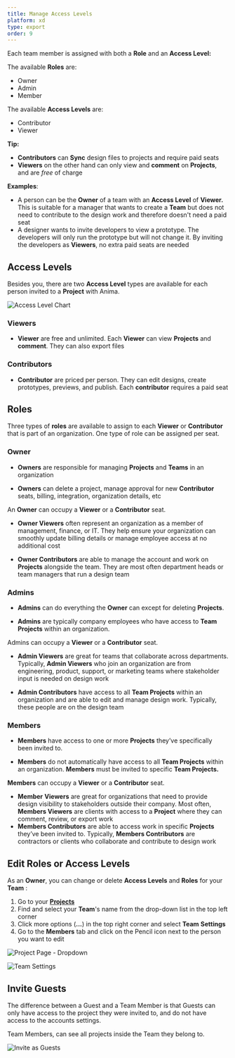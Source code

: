 ```yaml
---
title: Manage Access Levels
platform: xd
type: export
order: 9
---
```


Each team member is assigned with both a **Role** and an **Access Level:**  

The available **Roles** are:
-   Owner
-   Admin
-   Member

The available **Access Levels** are:

-   Contributor
-   Viewer

**Tip:**

-   **Contributors** can **Sync** design files to projects and require paid seats
-   **Viewers** on the other hand can only view and **comment** on **Projects**, and are _free_ of charge

**Examples**:

-   A person can be the **Owner** of a team with an **Access Level** of **Viewer.** This is suitable for a manager that wants to create a **Team** but does not need to contribute to the design work and therefore doesn't need a paid seat
-   A designer wants to invite developers to view a prototype. The developers will only run the prototype but will not change it. By inviting the developers as **Viewers**, no extra paid seats are needed


## Access Levels

Besides you, there are two **Access Level** types are available for each person invited to a **Project** with Anima.

![Access Level Chart](http://f.cl.ly/items/0i3O0L1X0e433d0k1p2c/Access%20Levels%20Chart2x.png)

### Viewers

-   **Viewer** are free and unlimited. Each **Viewer** can view **Projects** and **comment**. They can also export files

### Contributors

-   **Contributor** are priced per person. They can edit designs, create prototypes, previews, and publish. Each **contributor** requires a paid seat


## Roles

Three types of **roles** are available to assign to each **Viewer** or **Contributor** that is part of an organization. One type of role can be assigned per seat.

### Owner

-   **Owners** are responsible for managing **Projects** and **Teams** in an organization

-   **Owners** can delete a project, manage approval for new **Contributor** seats, billing, integration, organization details, etc

An **Owner** can occupy a **Viewer** or a **Contributor** seat.

-   **Owner Viewers** often represent an organization as a member of management, finance, or IT. They help ensure your organization can smoothly update billing details or manage employee access at no additional cost

-   **Owner Contributors** are able to manage the account and work on **Projects** alongside the team. They are most often department heads or team managers that run a design team

### Admins

-   **Admins** can do everything the **Owner** can except for deleting **Projects**.

-   **Admins** are typically company employees who have access to **Team Projects** within an organization.

Admins can occupy a **Viewer** or a **Contributor** seat.

-   **Admin Viewers** are great for teams that collaborate across departments. Typically, **Admin Viewers** who join an organization are from engineering, product, support, or marketing teams where stakeholder input is needed on design work

-   **Admin Contributors** have access to all **Team Projects** within an organization and are able to edit and manage design work. Typically, these people are on the design team

### Members

-   **Members** have access to one or more **Projects** they’ve specifically been invited to.

-   **Members** do not automatically have access to all **Team Projects** within an organization. **Members** must be invited to specific **Team Projects.**

**Members** can occupy a **Viewer** or a **Contributor** seat.

-   **Member** **Viewers** are great for organizations that need to provide design visibility to stakeholders outside their company. Most often, **Members Viewers** are clients with access to a **Project** where they can comment, review, or export work
-   **Members Contributors** are able to access work in specific **Projects** they’ve been invited to. Typically, **Members Contributors** are contractors or clients who collaborate and contribute to design work


## Edit Roles or Access Levels

As an **Owner**, you can change or delete **Access Levels** and **Roles** for your **Team** :

1.  Go to your [**Projects**](https://projects.animaapp.com)
2.  Find and select your **Team**'s name from the drop-down list in the top left corner
3.  Click more options (**...**) in the top right corner and select **Team** **Settings**
4.  Go to the **Members** tab and click on the Pencil icon next to the person you want to edit

![Project Page - Dropdown](http://f.cl.ly/items/453B2q12201N1R1P2M2f/Edit%20Access%20Levels%201_2x.png)

![Team Settings](http://f.cl.ly/items/3L2S1g110V1T0C06463U/Edit%20Access%20Levels%202_2x.png)

## Invite Guests

The difference between a Guest and a Team Member is that Guests can only have access to the project they were invited to, and do not have access to the accounts settings.

Team Members, can see all projects inside the Team they belong to.

![Invite as Guests](https://p46.f4.n0.cdn.getcloudapp.com/items/7KuRDb7D/invite%20guests%402x.png?v=0b7c62cec0ec25e6d279069bc9525d6e)

